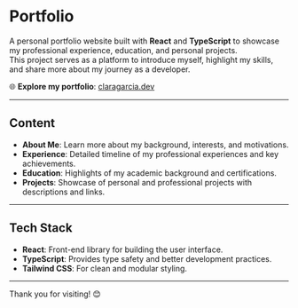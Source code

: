 # Portfolio  

A personal portfolio website built with **React** and **TypeScript** to showcase my professional experience, education, and personal projects.  
This project serves as a platform to introduce myself, highlight my skills, and share more about my journey as a developer.  

🌐 **Explore my portfolio**: [claragarcia.dev](https://claragarcia.dev/)

---

## Content  

- **About Me**: Learn more about my background, interests, and motivations.  
- **Experience**: Detailed timeline of my professional experiences and key achievements.  
- **Education**: Highlights of my academic background and certifications.  
- **Projects**: Showcase of personal and professional projects with descriptions and links.  

---

## Tech Stack  

- **React**: Front-end library for building the user interface.  
- **TypeScript**: Provides type safety and better development practices.  
- **Tailwind CSS**: For clean and modular styling.  

---

Thank you for visiting! 😊  
